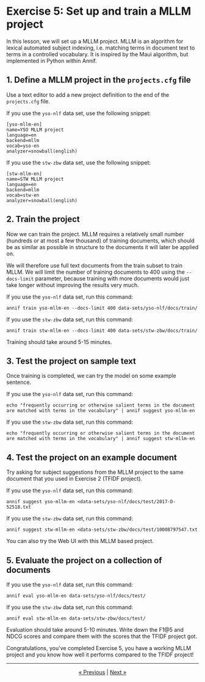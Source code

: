 # Exercise 5: Set up and train a MLLM project

In this lesson, we will set up a MLLM project. MLLM is an algorithm for
lexical automated subject indexing, i.e. matching terms in document text to
terms in a controlled vocabulary. It is inspired by the Maui algorithm, but
implemented in Python within Annif.

## 1. Define a MLLM project in the `projects.cfg` file

Use a text editor to add a new project definition to the end of the
`projects.cfg` file.

If you use the `yso-nlf` data set, use the following snippet:

    [yso-mllm-en]
    name=YSO MLLM project
    language=en
    backend=mllm
    vocab=yso-en
    analyzer=snowball(english)

If you use the `stw-zbw` data set, use the following snippet:

    [stw-mllm-en]
    name=STW MLLM project
    language=en
    backend=mllm
    vocab=stw-en
    analyzer=snowball(english)

## 2. Train the project

Now we can train the project. MLLM requires a relatively small number
(hundreds or at most a few thousand) of training documents, which should be
as similar as possible in structure to the documents it will later be
applied on.

We will therefore use full text documents from the train subset to train
MLLM. We will limit the number of training documents to 400 using the
`--docs-limit` parameter, because training with more documents would just
take longer without improving the results very much.

If you use the `yso-nlf` data set, run this command:

    annif train yso-mllm-en --docs-limit 400 data-sets/yso-nlf/docs/train/

If you use the `stw-zbw` data set, run this command:

    annif train stw-mllm-en --docs-limit 400 data-sets/stw-zbw/docs/train/

Training should take around 5-15 minutes.

## 3. Test the project on sample text

Once training is completed, we can try the model on some example sentence.

If you use the `yso-nlf` data set, run this command:

    echo "frequently occurring or otherwise salient terms in the document are matched with terms in the vocabulary" | annif suggest yso-mllm-en

If you use the `stw-zbw` data set, run this command:

    echo "frequently occurring or otherwise salient terms in the document are matched with terms in the vocabulary" | annif suggest stw-mllm-en

## 4. Test the project on an example document

Try asking for subject suggestions from the MLLM project to the same
document that you used in Exercise 2 (TFIDF project).

If you use the `yso-nlf` data set, run this command:

    annif suggest yso-mllm-en <data-sets/yso-nlf/docs/test/2017-D-52518.txt

If you use the `stw-zbw` data set, run this command:

    annif suggest stw-mllm-en <data-sets/stw-zbw/docs/test/10008797547.txt

You can also try the Web UI with this MLLM based project.

## 5. Evaluate the project on a collection of documents

If you use the `yso-nlf` data set, run this command:

    annif eval yso-mllm-en data-sets/yso-nlf/docs/test/

If you use the `stw-zbw` data set, run this command:

    annif eval stw-mllm-en data-sets/stw-zbw/docs/test/

Evaluation should take around 5-10 minutes. Write down the F1@5 and NDCG
scores and compare them with the scores that the TFIDF project got.

Congratulations, you've completed Exercise 5, you have a working MLLM project
and you know how well it performs compared to the TFIDF project!

---

<p align="center">
<a href="/exercises/04_evaluate.md">« Previous</a> |
<a href="/exercises/06_ensemble_project.md">Next »</a>
</p>
